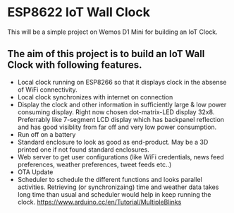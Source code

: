 # ESP8622 IoT Wall Clock
This will be a simple project on Wemos D1 Mini for building an IoT Clock.

## The aim of this project is to build an IoT Wall Clock with following features.
- Local clock running on ESP8266 so that it displays clock in the absense of WiFi connectivity.
- Local clock synchronizes with internet on connection
- Display the clock and other information in sufficiently large & low power consuming display.  Right now chosen dot-matrix-LED display 32x8.  Preferrably like 7-segment LCD display which has backpanel reflection and has good visiblity from far off and very low power consumption.
- Run off on a battery
- Standard enclosure to look as good as end-product.  May be a 3D printed one if not found standard enclosures.
- Web server to get user configurations (like WiFi credentials, news feed preferences, weather preferences, tweet feeds etc..)
- OTA Update
- Scheduler to schedule the different functions and looks parallel activities.  Retrieving (or synchronizaing) time and weather data takes long time than usual and scheduler would help in keep running the clock.  https://www.arduino.cc/en/Tutorial/MultipleBlinks
